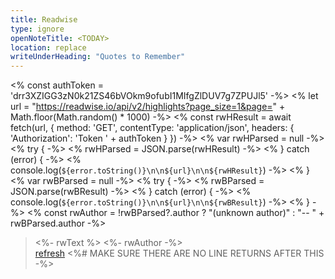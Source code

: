 ```yaml
---
title: Readwise
type: ignore
openNoteTitle: <TODAY>
location: replace
writeUnderHeading: "Quotes to Remember"
---
```

<% const authToken = 'drr3XZIGG3zN0k21ZS46bVOkm9ofubI1MIfgZlDUV7g7ZPUJl5' -%>
<% let url = "https://readwise.io/api/v2/highlights?page_size=1&page=" + Math.floor(Math.random() * 1000) -%>
<% const rwHResult = await fetch(url, { method: 'GET', contentType: 'application/json', headers: { 'Authorization': 'Token ' + authToken } }) -%>
<% var rwHParsed = null -%>
<% try { -%>
<% rwHParsed = JSON.parse(rwHResult) -%>
<% } catch (error) { -%>
<%   console.log(`${error.toString()}\n\n${url}\n\n${rwHResult}`) -%>
<% }	<% var rwBParsed = null -%>
<% try { -%>
<% rwBParsed = JSON.parse(rwBResult) -%>
<% } catch (error) { -%>
<%   console.log(`${error.toString()}\n\n${url}\n\n${rwBResult}`) -%>
<% } -%>
<% const rwAuthor = !rwBParsed?.author ? "(unknown author)" : "-- " + rwBParsed.author -%>
> <%- rwText %> <%- rwAuthor -%>  
> [refresh](noteplan://x-callback-url/runPlugin?pluginID=np.Templating&command=np:tr&arg0=Readwise&arg1=true) <%# MAKE SURE THERE ARE NO LINE RETURNS AFTER THIS -%>